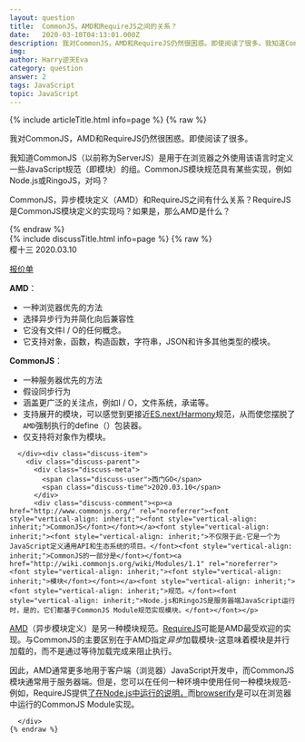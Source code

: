 ```yaml
---
layout: question
title:  CommonJS，AMD和RequireJS之间的关系？
date:   2020-03-10T04:13:01.000Z
description: 我对CommonJS，AMD和RequireJS仍然很困惑。即使阅读了很多。我知道CommonJS（以前称为ServerJS）是用于在浏览器之外使用该...
img: 
author: Harry逆天Eva
category: question
answer: 2
tags: JavaScript
topic: JavaScript
---
```

<div class="article-root">
  <div class="article">
    {% include articleTitle.html info=page %}
    {% raw %}
    <div class="article-content"><p><font style="vertical-align: inherit;"><font style="vertical-align: inherit;">我对CommonJS，AMD和RequireJS仍然很困惑。</font><font style="vertical-align: inherit;">即使阅读了很多。</font></font></p>

<p><font style="vertical-align: inherit;"><font style="vertical-align: inherit;">我知道CommonJS（以前称为ServerJS）是用于在浏览器之外使用该语言时定义一些JavaScript规范（即模块）的组。</font><font style="vertical-align: inherit;">CommonJS模块规范具有某些实现，例如Node.js或RingoJS，对吗？</font></font></p>

<p><font style="vertical-align: inherit;"><font style="vertical-align: inherit;">CommonJS，异步模块定义（AMD）和RequireJS之间有什么关系？</font><font style="vertical-align: inherit;">RequireJS是CommonJS模块定义的实现吗？</font><font style="vertical-align: inherit;">如果是，那么AMD是什么？</font></font></p></div>
    {% endraw %}
  </div>

  <div class="discuss-wrapper">
    {% include discussTitle.html info=page %}
    {% raw %}
    <div class="discuss-item">
        <div class="discuss-parent">
          <div class="discuss-meta">
            <span class="discuss-user">樱十三</span>
            <span class="discuss-time">2020.03.10</span>
          </div>
          <div class="discuss-comment"><p><a href="http://addyosmani.com/writing-modular-js/"><font style="vertical-align: inherit;"><font style="vertical-align: inherit;">报价单</font></font></a></p>

<p><strong><font style="vertical-align: inherit;"><font style="vertical-align: inherit;">AMD</font></font></strong><font style="vertical-align: inherit;"><font style="vertical-align: inherit;">：</font></font></p>

<ul>
<li><font style="vertical-align: inherit;"><font style="vertical-align: inherit;">一种浏览器优先的方法 </font></font></li>
<li><font style="vertical-align: inherit;"><font style="vertical-align: inherit;">选择异步行为并简化向后兼容性</font></font></li>
<li><font style="vertical-align: inherit;"><font style="vertical-align: inherit;">它没有文件I / O的任何概念。 </font></font></li>
<li><font style="vertical-align: inherit;"><font style="vertical-align: inherit;">它支持对象，函数，构造函数，字符串，JSON和许多其他类型的模块。</font></font></li>
</ul>

<p><strong><font style="vertical-align: inherit;"><font style="vertical-align: inherit;">CommonJS</font></font></strong><font style="vertical-align: inherit;"><font style="vertical-align: inherit;">：</font></font></p>

<ul>
<li><font style="vertical-align: inherit;"><font style="vertical-align: inherit;">一种服务器优先的方法</font></font></li>
<li><font style="vertical-align: inherit;"><font style="vertical-align: inherit;">假设同步行为</font></font></li>
<li><font style="vertical-align: inherit;"><font style="vertical-align: inherit;">涵盖更广泛的关注点，例如I / O，文件系统，承诺等。</font></font></li>
<li><font style="vertical-align: inherit;"><font style="vertical-align: inherit;">支持展开的模块，可以感觉到更接近</font></font><a href="http://wiki.ecmascript.org/doku.php?id=harmony:modules"><font style="vertical-align: inherit;"><font style="vertical-align: inherit;">ES.next/Harmony</font></font></a><font style="vertical-align: inherit;"><font style="vertical-align: inherit;">规范，从而使您摆脱了</font></font><code>AMD</code><font style="vertical-align: inherit;"><font style="vertical-align: inherit;">强制执行</font><font style="vertical-align: inherit;">的define（）包装器</font><font style="vertical-align: inherit;">。</font></font></li>
<li><font style="vertical-align: inherit;"><font style="vertical-align: inherit;">仅支持将对象作为模块。</font></font></li>
</ul></div>
        </div>
        
      </div><div class="discuss-item">
        <div class="discuss-parent">
          <div class="discuss-meta">
            <span class="discuss-user">西门GO</span>
            <span class="discuss-time">2020.03.10</span>
          </div>
          <div class="discuss-comment"><p><a href="http://www.commonjs.org/" rel="noreferrer"><font style="vertical-align: inherit;"><font style="vertical-align: inherit;">CommonJS</font></font></a><font style="vertical-align: inherit;"><font style="vertical-align: inherit;">不仅限于此-它是一个为JavaScript定义通用API和生态系统的项目。</font><font style="vertical-align: inherit;">CommonJS的一部分是</font></font><a href="http://wiki.commonjs.org/wiki/Modules/1.1" rel="noreferrer"><font style="vertical-align: inherit;"><font style="vertical-align: inherit;">模块</font></font></a><font style="vertical-align: inherit;"><font style="vertical-align: inherit;">规范。</font><font style="vertical-align: inherit;">Node.js和RingoJS是服务器端JavaScript运行时，是的，它们都基于CommonJS Module规范实现模块。</font></font></p>

<p><a href="https://github.com/amdjs/amdjs-api/blob/master/AMD.md" rel="noreferrer"><font style="vertical-align: inherit;"><font style="vertical-align: inherit;">AMD</font></font></a><font style="vertical-align: inherit;"><font style="vertical-align: inherit;">（异步模块定义）是另一种模块规范。</font></font><a href="http://requirejs.org/" rel="noreferrer"><font style="vertical-align: inherit;"><font style="vertical-align: inherit;">RequireJS</font></font></a><font style="vertical-align: inherit;"><font style="vertical-align: inherit;">可能是AMD最受欢迎的实现。</font><font style="vertical-align: inherit;">与CommonJS的主要区别在于AMD指定</font></font><em><font style="vertical-align: inherit;"><font style="vertical-align: inherit;">异步</font></font></em><font style="vertical-align: inherit;"><font style="vertical-align: inherit;">加载模块</font><font style="vertical-align: inherit;">-这意味着模块是并行加载的，而不是通过等待加载完成来阻止执行。</font></font></p>

<p><font style="vertical-align: inherit;"><font style="vertical-align: inherit;">因此，AMD通常更多地用于客户端（浏览器）JavaScript开发中，而CommonJS模块通常用于服务器端。</font><font style="vertical-align: inherit;">但是，您可以在任何一种环境中使用任何一种模块规范-例如，RequireJS提供</font></font><a href="http://requirejs.org/docs/node.html" rel="noreferrer"><font style="vertical-align: inherit;"><font style="vertical-align: inherit;">了在Node.js中运行的说明，</font></font></a><font style="vertical-align: inherit;"><font style="vertical-align: inherit;">而</font></font><a href="http://browserify.org/" rel="noreferrer"><font style="vertical-align: inherit;"><font style="vertical-align: inherit;">browserify</font></font></a><font style="vertical-align: inherit;"><font style="vertical-align: inherit;">是可以在浏览器中运行的CommonJS Module实现。</font></font></p></div>
        </div>
        
      </div>
    {% endraw %}
  </div>
<div>
